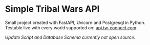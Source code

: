 # Simple Tribal Wars API

Small project created with FastAPI, Uvicorn and Postgresql in Python.  
Testable live with every world supported on: [api.tw-connect.com](https://api.tw-connect.com/docs)

*Update Script and Database Schema currently not open source.*
